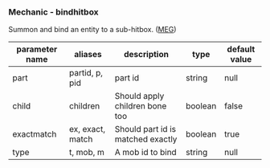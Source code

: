### Mechanic - bindhitbox
Summon and bind an entity to a sub-hitbox. ([MEG](https://git.lumine.io/mythiccraft/model-engine-4/-/wikis/Skills/Mechanics/BindHitbox))

| parameter name | aliases | description | type | default value |
| --- | ---| ---| ---| --- |
| part | partid, p, pid | part id | string | null |
| child | children | Should apply children bone too | boolean | false |
| exactmatch | ex, exact, match | Should part id is matched exactly | boolean | true |
| type | t, mob, m | A mob id to bind | string | null |